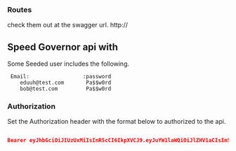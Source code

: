### Routes

check them out at the swagger url. http://




## Speed Governor api with

Some Seeded user includes the following.

     Email:                 :password
        eduuh@test.com       Pa$$w0rd
        bob@test.com         Pa$$w0rd

### Authorization

Set the Authorization header with the format below to authorized to the api.

```json

Bearer eyJhbGciOiJIUzUxMiIsInR5cCI6IkpXVCJ9.eyJuYW1laWQiOiJlZHV1aCIsIm5iZiI6MTYwNzQxNjA0NiwiZXhwIjoxNjA4MDIwODQ2LCJpYXQiOjE2MDc0MTYwNDZ9.JfAVD3UxRq5Hy7jTnFCORJUOsVlaifK7iggwAgoipW_onPQ_82-_B8LywFdTVNop-XxyPqwKgLJIHSdA55jHJw
```
